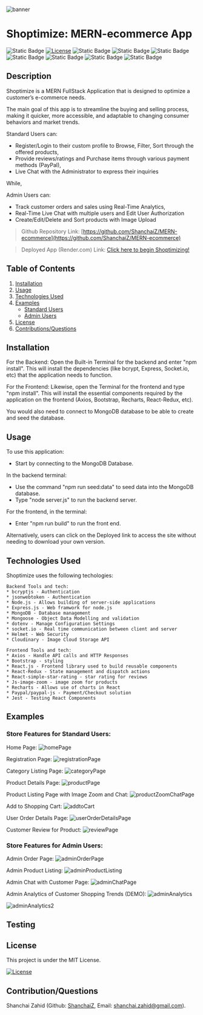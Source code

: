 ![banner](./shoptimizeScreenshots/Shoptimize.jpg)
# Shoptimize: MERN-ecommerce App

<!-- Badges -->
![Static Badge](https://img.shields.io/badge/Language%20-%20JavaScript-blue)
[![License](https://img.shields.io/badge/License-MIT-blue.svg)](https://opensource.org/licenses/MIT)
![Static Badge](https://img.shields.io/badge/Framework%20-%20MERN-grass)
![Static Badge](https://img.shields.io/badge/Frontend%20-%20React.js-lime)
![Static Badge](https://img.shields.io/badge/State%20Management-%20Redux-%20purple)
![Static Badge](https://img.shields.io/badge/Payment%20API%20-%20Paypal%20-%20orange)
![Static Badge](https://img.shields.io/badge/Image%20Storage%20API-%20Cloudinary%20-%20blue)
![Static Badge](https://img.shields.io/badge/Deployment-%20Render.com%20-%20skyblue)
![Static Badge](https://img.shields.io/badge/Version%20Control-%20Github-%20black)



## Description

Shoptimize is a MERN FullStack Application that is designed to optimize a customer’s e-commerce needs.

The main goal of this app is to streamline the buying and selling process, making it quicker, more accessible, and adaptable to changing consumer behaviors and market trends.

Standard Users can:

- Register/Login to their custom profile to Browse, Filter, Sort through the offered products,
- Provide reviews/ratings and Purchase items through various payment methods (PayPal),
- Live Chat with the Administrator to express their inquiries

While,

Admin Users can:

- Track customer orders and sales using Real-Time Analytics,
- Real-Time Live Chat with multiple users and Edit User Authorization
- Create/Edit/Delete and Sort products with Image Upload

> Github Repository Link: [https://github.com/ShanchaiZ/MERN-ecommerce](https://github.com/ShanchaiZ/MERN-ecommerce)

> Deployed App (Render.com) Link: [Click here to begin Shoptimizing!](https://shoptimize-eqxp.onrender.com)

## Table of Contents

1. [Installation](#installation)
2. [Usage](#usage)
3. [Technologies Used](#technologies-used)
4. [Examples](#examples)
    - [Standard Users](#store-features-for-standard-users)
    - [Admin Users](#store-features-for-admin-users)
5. [License](#license)
6. [Contributions/Questions](#contributionsquestions)

## Installation

For the Backend:
Open the Built-in Terminal for the backend and enter "npm install". This will install the dependencies (like bcrypt, Express, Socket.io, etc) that the application needs to function.

For the Frontend:
Likewise, open the Terminal for the frontend and type "npm install". This will install the essential components required by the application on the frontend (Axios, Bootstrap, Recharts, React-Redux, etc).

You would also need to connect to MongoDB database to be able to create and seed the database.

## Usage

To use this application:

- Start by connecting to the MongoDB Database.

In the backend terminal:
- Use the command "npm run seed:data" to seed data into the MongoDB database.
- Type "node server.js" to run the backend server.

For the frontend, in the terminal:

- Enter "npm run build" to run the front end.

Alternatively, users can click on the Deployed link to access the site without needing to download your own version.

## Technologies Used

Shoptimize uses the following techologies:
```
Backend Tools and tech:
* bcryptjs - Authentication
* jsonwebtoken - Authentication
* Node.js - Allows building of server-side applications
* Express.js - Web framwork for node.js
* MongoDB - Database management
* Mongoose - Object Data Modelling and validation
* dotenv - Manage Configuration Settings
* socket.io - Real time communication between client and server
* Helmet - Web Security
* Cloudinary - Image Cloud Storage API
```

```
Frontend Tools and tech:
* Axios - Handle API calls and HTTP Responses
* Bootstrap - styling
* React.js - Frontend library used to build reusable components
* React-Redux - State management and dispatch actions
* React-simple-star-rating - star rating for reviews
* Js-image-zoom - image zoom for products
* Recharts - Allows use of charts in React
* Paypal/paypal-js - Payment/Checkout solution
* Jest - Testing React Components
```

## Examples

### Store Features for Standard Users:

Home Page:
![homePage](./shoptimizeScreenshots/homePage.jpg)

Registration Page:
![registrationPage](./shoptimizeScreenshots/registerPage.jpg)

Category Listing Page:
![categoryPage](./shoptimizeScreenshots/categoryPage.jpg)

Product Details Page:
![productPage](./shoptimizeScreenshots/productPage.jpg)

Product Listing Page with Image Zoom and Chat:
![productZoomChatPage](./shoptimizeScreenshots/productPageZoomChat.jpg)

Add to Shopping Cart:
![addtoCart](./shoptimizeScreenshots/addToCartPage.jpg)

User Order Details Page:
![userOrderDetailsPage](./shoptimizeScreenshots/orderDetailsPage.jpg)

Customer Review for Product:
![reviewPage](./shoptimizeScreenshots/productReview.jpg)


### Store Features for Admin Users:

Admin Order Page:
![adminOrderPage](./shoptimizeScreenshots/adminOrdersPage.jpg)

Admin Product Listing:
![adminProductListing](./shoptimizeScreenshots/adminProductListPage.jpg)

Admin Chat with Customer Page:
![adminChatPage](./shoptimizeScreenshots/adminChatsPage.jpg)

Admin Analytics of Customer Shopping Trends (DEMO):
![adminAnalytics](./shoptimizeScreenshots/adminAnalyticsPage.jpg)

![adminAnalytics2](./shoptimizeScreenshots/adminAnalyticsPage2.jpg)

## Testing

## License
This project is under the MIT License.

[![License](https://img.shields.io/badge/License-MIT-blue.svg)](https://opensource.org/licenses/MIT)

## Contribution/Questions

Shanchai Zahid (Github: [ShanchaiZ](https://github.com/ShanchaiZ), Email: shanchai.zahid@gmail.com).
<br>